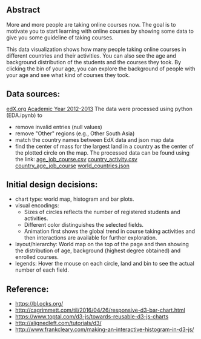 ## Abstract
More and more people are taking online courses now. The goal is to motivate you to start learning with online courses by showing some data to give you some guideline of taking courses. 

This data visualization shows how many people taking online courses in different countries and their activities. You can also see the age and background distribution of the students and the courses they took. By clicking the bin of your age, you can explore the background of people with your age and see what kind of courses they took. 

## Data sources:
[edX.org Academic Year 2012-2013](https://public.tableau.com/en-us/s/resources)
The data were processed using python (EDA.ipynb) to
- remove invalid entries (null values)
- remove "Other" regions (e.g., Other South Asia)
- match the country names between EdX data and json map data
- find the center of mass for the largest land in a country as the center of the plotted circle on the map.
The processed data can be found using the link:
[age_job_course.csv](https://www.dropbox.com/s/4na1gh45q3yk98h/age_job_course.csv?dl=0)
[country_activity.csv](https://www.dropbox.com/s/nhswgzwb0w0h5vg/country_activity.csv?dl=0)
[country_age_job_course](https://www.dropbox.com/s/6twn5mnjzcyul1i/country_age_job_course.csv?dl=0)
[world_countries.json](https://www.dropbox.com/s/icp8o2hh7ppgtln/world_countries.json?dl=0)


## Initial design decisions:
- chart type: world map, histogram and bar plots.
- visual encodings: 
  - Sizes of circles reflects the number of registered students and activities.
  - Different color distinguishes the selected fields.  
  - Animation first shows the global trend in course taking activities and then interactions are available for further exploration.
- layout/hierarchy: World map on the top of the page and then showing the distribution of age, background (highest degree obtained) and enrolled courses.
- legends: Hover the mouse on each circle, land and bin to see the actual number of each field.    


## Reference:
* https://bl.ocks.org/
* http://cagrimmett.com/til/2016/04/26/responsive-d3-bar-chart.html
* https://www.toptal.com/d3-js/towards-reusable-d3-js-charts
* http://alignedleft.com/tutorials/d3/
* http://www.frankcleary.com/making-an-interactive-histogram-in-d3-js/
